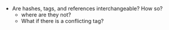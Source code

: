 * Are hashes, tags, and references interchangeable? How so?
	* where are they not?
	* What if there is a conflicting tag?
